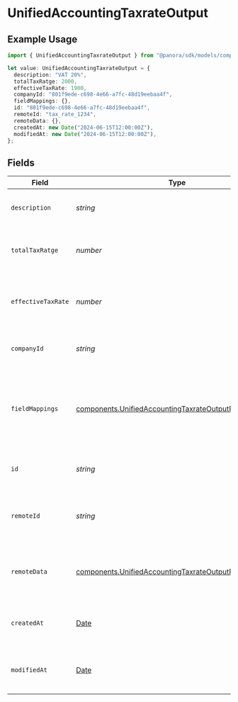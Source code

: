 # UnifiedAccountingTaxrateOutput

## Example Usage

```typescript
import { UnifiedAccountingTaxrateOutput } from "@panora/sdk/models/components";

let value: UnifiedAccountingTaxrateOutput = {
  description: "VAT 20%",
  totalTaxRatge: 2000,
  effectiveTaxRate: 1900,
  companyId: "801f9ede-c698-4e66-a7fc-48d19eebaa4f",
  fieldMappings: {},
  id: "801f9ede-c698-4e66-a7fc-48d19eebaa4f",
  remoteId: "tax_rate_1234",
  remoteData: {},
  createdAt: new Date("2024-06-15T12:00:00Z"),
  modifiedAt: new Date("2024-06-15T12:00:00Z"),
};
```

## Fields

| Field                                                                                                                            | Type                                                                                                                             | Required                                                                                                                         | Description                                                                                                                      | Example                                                                                                                          |
| -------------------------------------------------------------------------------------------------------------------------------- | -------------------------------------------------------------------------------------------------------------------------------- | -------------------------------------------------------------------------------------------------------------------------------- | -------------------------------------------------------------------------------------------------------------------------------- | -------------------------------------------------------------------------------------------------------------------------------- |
| `description`                                                                                                                    | *string*                                                                                                                         | :heavy_minus_sign:                                                                                                               | The description of the tax rate                                                                                                  | VAT 20%                                                                                                                          |
| `totalTaxRatge`                                                                                                                  | *number*                                                                                                                         | :heavy_minus_sign:                                                                                                               | The total tax rate in basis points (e.g., 2000 for 20%)                                                                          | 2000                                                                                                                             |
| `effectiveTaxRate`                                                                                                               | *number*                                                                                                                         | :heavy_minus_sign:                                                                                                               | The effective tax rate in basis points (e.g., 1900 for 19%)                                                                      | 1900                                                                                                                             |
| `companyId`                                                                                                                      | *string*                                                                                                                         | :heavy_minus_sign:                                                                                                               | The UUID of the associated company                                                                                               | 801f9ede-c698-4e66-a7fc-48d19eebaa4f                                                                                             |
| `fieldMappings`                                                                                                                  | [components.UnifiedAccountingTaxrateOutputFieldMappings](../../models/components/unifiedaccountingtaxrateoutputfieldmappings.md) | :heavy_minus_sign:                                                                                                               | The custom field mappings of the object between the remote 3rd party & Panora                                                    | {<br/>"custom_field_1": "value1",<br/>"custom_field_2": "value2"<br/>}                                                           |
| `id`                                                                                                                             | *string*                                                                                                                         | :heavy_minus_sign:                                                                                                               | The UUID of the tax rate record                                                                                                  | 801f9ede-c698-4e66-a7fc-48d19eebaa4f                                                                                             |
| `remoteId`                                                                                                                       | *string*                                                                                                                         | :heavy_minus_sign:                                                                                                               | The remote ID of the tax rate in the context of the 3rd Party                                                                    | tax_rate_1234                                                                                                                    |
| `remoteData`                                                                                                                     | [components.UnifiedAccountingTaxrateOutputRemoteData](../../models/components/unifiedaccountingtaxrateoutputremotedata.md)       | :heavy_minus_sign:                                                                                                               | The remote data of the tax rate in the context of the 3rd Party                                                                  | {<br/>"raw_data": {<br/>"additional_field": "some value"<br/>}<br/>}                                                             |
| `createdAt`                                                                                                                      | [Date](https://developer.mozilla.org/en-US/docs/Web/JavaScript/Reference/Global_Objects/Date)                                    | :heavy_minus_sign:                                                                                                               | The created date of the tax rate record                                                                                          | 2024-06-15T12:00:00Z                                                                                                             |
| `modifiedAt`                                                                                                                     | [Date](https://developer.mozilla.org/en-US/docs/Web/JavaScript/Reference/Global_Objects/Date)                                    | :heavy_minus_sign:                                                                                                               | The last modified date of the tax rate record                                                                                    | 2024-06-15T12:00:00Z                                                                                                             |